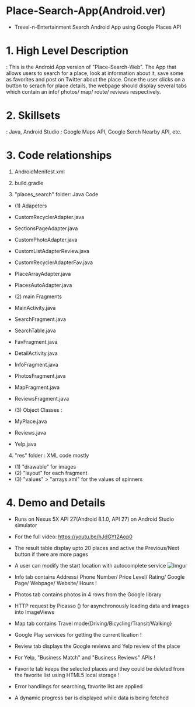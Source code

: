 # Place-Search-App(Android.ver)
- Trevel-n-Entertainment Search Android App using Google Places API

# 1. High Level Description
: This is the Android App version of "Place-Search-Web". 
The App that allows users to search for a place, look at information about it, save some as favorites and post on Twitter about the place. Once the user clicks on a button to serach for place details, the webpage should display several tabs which contain an info/ photos/ map/ route/ reviews respectively.
   
   
# 2. Skillsets
: Java, Android Studio
: Google Maps API, Google Serch Nearby API, etc.
   
# 3. Code relationships
1) AndroidMenifest.xml

2) build.gradle

3) "places_search" folder: Java Code
- (1) Adapeters
- CustomRecyclerAdapter.java
- SectionsPageAdapter.java
- CustomPhotoAdapter.java
- CustomListAdapterReview.java
- CustomRecyclerAdapterFav.java
- PlaceArrayAdapter.java
- PlacesAutoAdapter.java
			
- (2) main Fragments
- MainActivity.java
- SearchFragment.java
- SearchTable.java
- FavFragment.java
- DetailActivity.java
- InfoFragment.java
- PhotosFragment.java
- MapFragment.java
- ReviewsFragment.java
						  
- (3) Object Classes : 
- MyPlace.java
- Reviews.java 
- Yelp.java

4) "res" folder : XML code mostly 
- (1) "drawable" for images
- (2) "layout" for each fragment
- (3) "values" > "arrays.xml" for the values of spinners 



# 4. Demo and Details
- Runs on Nexus 5X API 27(Android 8.1.0, API 27) on Android Studio simulator
- For the full video: https://youtu.be/hJdGYt2Aop0

- The result table display upto 20 places and active the Previous/Next button if there are more pages
- A user can modify the start location with autocomplete service
![Imgur](https://i.imgur.com/PMDuKDd.gif)

- Info tab contains Address/ Phone Number/ Price Level/ Rating/ Google Page/ Webpage/ Website/ Hours
!

- Photos tab contains photos in 4 rows from the Google library
- HTTP request by Picasso () for asynchronously loading data and images into ImageViews

- Map tab contains Travel mode{Driving/Bicycling/Transit/Walking}
- Google Play services for getting the current lication 
!

- Review tab displays the Google reviews and Yelp review of the place
- For Yelp, "Business Match" and "Business Reviews" APIs
!

- Favorite tab keeps the selected places and they could be deleted from the favorite list using HTML5 local storage 
!

- Error handlings for searching, favorite list are applied
- A dynamic progress bar is displayed while data is being fetched

